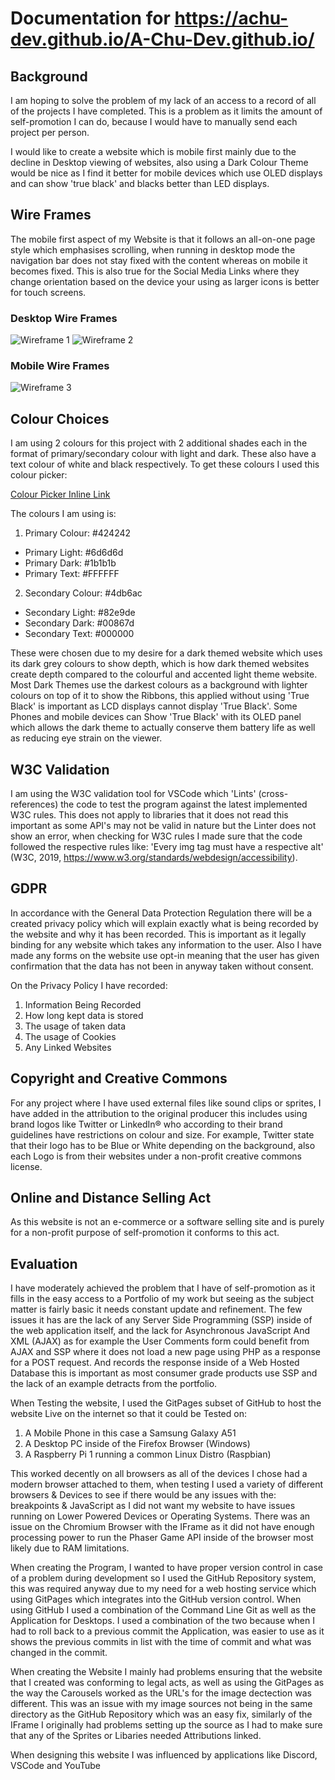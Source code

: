 # Documentation for https://achu-dev.github.io/A-Chu-Dev.github.io/

## Background
I am hoping to solve the problem of my lack of an access to a record of all of the projects I have completed. This is a problem as it limits the amount of self-promotion I can do, because I would have to manually send each project per person.

I would like to create a website which is mobile first mainly due to the decline in Desktop viewing of websites, also using a Dark Colour Theme would be nice as I find it better for mobile devices which use OLED displays and can show 'true black' and blacks better than LED displays.

## Wire Frames
The mobile first aspect of my Website is that it follows an all-on-one page style which emphasises scrolling, when running in desktop mode the navigation bar does not stay fixed with the content whereas on mobile it becomes fixed.  This is also true for the Social Media Links where they change orientation based on the device your using as larger icons is better for touch screens.
### Desktop Wire Frames
![Wireframe 1](assets/wireframe1.JPG)
![Wireframe 2](assets/wireframe2.JPG)
### Mobile Wire Frames
![Wireframe 3](assets/wireframe3.JPG)

## Colour Choices
I am using 2 colours for this project with 2 additional shades each in the format of primary/secondary colour with light and dark. These also have a text colour of white and black respectively. To get these colours I used this colour picker:

[Colour Picker Inline Link](https://material.io/resources/color/#!/?view.left=0&view.right=0&primary.color=424242&secondary.color=4DB6AC)

The colours I am using is:

1. Primary Colour: #424242  
* Primary Light: #6d6d6d
* Primary Dark: #1b1b1b
* Primary Text: #FFFFFF
2. Secondary Colour: #4db6ac
* Secondary Light: #82e9de
* Secondary Dark: #00867d
* Secondary Text: #000000

These were chosen due to my desire for a dark themed website which uses its dark grey colours to show depth, which is how dark themed websites create depth compared to the colourful and accented light theme website. Most Dark Themes use the darkest colours as a background with lighter colours on top of it to show the Ribbons, this applied without using 'True Black' is important as LCD displays cannot display 'True Black'. Some Phones and mobile devices can Show 'True Black' with its OLED panel which allows the dark theme to actually conserve them battery life as well as reducing eye strain on the viewer.

## W3C Validation
I am using the W3C validation tool for VSCode which 'Lints' (cross-references) the code to test the program against the latest implemented W3C rules. This does not apply to libraries that it does not read this important as some API's may not be valid in nature but the Linter does not show an error, when checking for W3C rules I made sure that the code followed the respective rules like: 'Every img tag must have a respective alt' (W3C, 2019, https://www.w3.org/standards/webdesign/accessibility).

## GDPR
In accordance with the General Data Protection Regulation there will be a created privacy policy which will explain exactly what is being recorded by the website and why it has been recorded. This is important as it legally binding for any website which takes any information to the user. Also I have made any forms on the website use opt-in meaning that the user has given confirmation that the data has not been in anyway taken without consent.

On the Privacy Policy I have recorded:
1. Information Being Recorded
2. How long kept data is stored
3. The usage of taken data
4. The usage of Cookies
5. Any Linked Websites

## Copyright and Creative Commons
For any project where I have used external files like sound clips or sprites, I have added in the attribution to the original producer this includes using brand logos like Twitter or LinkedIn® who according to their brand guidelines have restrictions on colour and size. For example, Twitter state that their logo has to be Blue or White depending on the background, also each Logo is from their websites under a non-profit creative commons license.

## Online and Distance Selling Act
As this website is not an e-commerce or a software selling site and is purely for a non-profit purpose of self-promotion it conforms to this act.

## Evaluation
I have moderately achieved the problem that I have of self-promotion as it fills in the easy access to a Portfolio of my work but seeing as the subject matter is fairly basic it needs constant update and refinement. The few issues it has are the lack of any Server Side Programming (SSP) inside of the web application itself, and the lack for Asynchronous JavaScript And XML (AJAX) as for example the User Comments form could benefit from AJAX and SSP where it does not load a new page using PHP as a response for a POST request. And records the response inside of a Web Hosted Database this is important as most consumer grade products use SSP and the lack of an example detracts from the portfolio.

When Testing the website, I used the GitPages subset of GitHub to host the website Live on the internet so that it could be Tested on:
1. A Mobile Phone in this case a Samsung Galaxy A51
2. A Desktop PC inside of the Firefox Browser (Windows)
3. A Raspberry Pi 1 running a common Linux Distro (Raspbian)

This worked decently on all browsers as all of the devices I chose had a modern browser attached to them, when testing I used a variety of different browsers & Devices to see if there would be any issues with the: breakpoints & JavaScript as I did not want my website to have issues running on Lower Powered Devices or Operating Systems. There was an issue on the Chromium Browser with the IFrame as it did not have enough processing power to run the Phaser Game API inside of the browser most likely due to RAM limitations.

When creating the Program, I wanted to have proper version control in case of a problem during development so I used the GitHub Repository system, this was required anyway due to my need for a web hosting service which using GitPages which integrates into the GitHub version control. When using GitHub I used a combination of the Command Line Git as well as the Application for Desktops. I used a combination of the two because when I had to roll back to a previous commit the Application, was easier to use as it shows the previous commits in list with the time of commit and what was changed in the commit.

When creating the Website I mainly had problems ensuring that the website that I created was conforming to legal acts, as well as using the GitPages as the way the Carousels worked as the URL's for the image dectection was different. This was an issue with my image sources not being in the same directory as the GitHub Repository which was an easy fix, similarly of the IFrame I originally had problems setting up the source as I had to make sure that any of the Sprites or Libaries needed Attributions linked.

When designing this website I was influenced by applications like Discord, VSCode and YouTube 